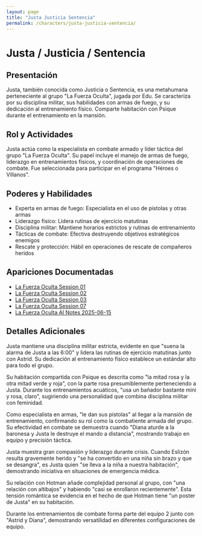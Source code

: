 ```yaml
---
layout: page
title: "Justa Justicia Sentencia"
permalink: /characters/justa-justicia-sentencia/
---
```


# Justa / Justicia / Sentencia

## Presentación
Justa, también conocida como Justicia o Sentencia, es una metahumana perteneciente al grupo "La Fuerza Oculta", jugada por Edu. Se caracteriza por su disciplina militar, sus habilidades con armas de fuego, y su dedicación al entrenamiento físico. Comparte habitación con Psique durante el entrenamiento en la mansión.

## Rol y Actividades
Justa actúa como la especialista en combate armado y líder táctica del grupo "La Fuerza Oculta". Su papel incluye el manejo de armas de fuego, liderazgo en entrenamientos físicos, y coordinación de operaciones de combate. Fue seleccionada para participar en el programa "Héroes o Villanos".

## Poderes y Habilidades
- Experta en armas de fuego: Especialista en el uso de pistolas y otras armas
- Liderazgo físico: Lidera rutinas de ejercicio matutinas
- Disciplina militar: Mantiene horarios estrictos y rutinas de entrenamiento
- Tácticas de combate: Efectiva destruyendo objetivos estratégicos enemigos
- Rescate y protección: Hábil en operaciones de rescate de compañeros heridos

## Apariciones Documentadas
- [La Fuerza Oculta Session 01](../../campaigns/la-fuerza-oculta/manual-notes/session-01.md)
- [La Fuerza Oculta Session 02](../../campaigns/la-fuerza-oculta/manual-notes/session-02.md)
- [La Fuerza Oculta Session 03](../../campaigns/la-fuerza-oculta/manual-notes/session-03.md)
- [La Fuerza Oculta Session 07](../../campaigns/la-fuerza-oculta/manual-notes/session-07.md)
- [La Fuerza Oculta AI Notes 2025-06-15](../../campaigns/la-fuerza-oculta/ai-notes/2025-06-15-gemini-notes.md)

## Detalles Adicionales
Justa mantiene una disciplina militar estricta, evidente en que "suena la alarma de Justa a las 6:00" y lidera las rutinas de ejercicio matutinas junto con Astrid. Su dedicación al entrenamiento físico establece un estándar alto para todo el grupo.

Su habitación compartida con Psique es descrita como "la mitad rosa y la otra mitad verde y roja", con la parte rosa presumiblemente perteneciendo a Justa. Durante los entrenamientos acuáticos, "usa un bañador bastante mini y rosa, claro", sugiriendo una personalidad que combina disciplina militar con feminidad.

Como especialista en armas, "le dan sus pistolas" al llegar a la mansión de entrenamiento, confirmando su rol como la combatiente armada del grupo. Su efectividad en combate se demuestra cuando "Diana aturde a la baronesa y Justa le destruye el mando a distancia", mostrando trabajo en equipo y precisión táctica.

Justa muestra gran compasión y liderazgo durante crisis. Cuando Eslizón resulta gravemente herido y "se ha convertido en una niña sin brazo y que se desangra", es Justa quien "se lleva a la niña a nuestra habitación", demostrando iniciativa en situaciones de emergencia médica.

Su relación con Hotman añade complejidad personal al grupo, con "una relación con altibajos" y habiendo "casi se enrollaron recientemente". Esta tensión romántica se evidencia en el hecho de que Hotman tiene "un poster de Justa" en su habitación.

Durante los entrenamientos de combate forma parte del equipo 2 junto con "Astrid y Diana", demostrando versatilidad en diferentes configuraciones de equipo.